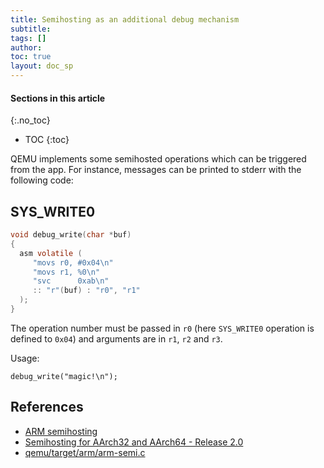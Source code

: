```yaml
---
title: Semihosting as an additional debug mechanism
subtitle:
tags: []
author:
toc: true
layout: doc_sp
---
```


#### Sections in this article
{:.no_toc}
* TOC
{:toc}

QEMU implements some semihosted operations which can be triggered from the app. For instance, messages can be printed to stderr with the following code:

## SYS_WRITE0

```c
void debug_write(char *buf)
{
  asm volatile (
     "movs r0, #0x04\n"
     "movs r1, %0\n"
     "svc      0xab\n"
     :: "r"(buf) : "r0", "r1"
  );
}
```

The operation number must be passed in `r0` (here `SYS_WRITE0` operation is defined to `0x04`) and arguments are in `r1`, `r2` and `r3`.

Usage:

```
debug_write("magic!\n");
```

## References

- [ARM semihosting](http://infocenter.arm.com/help/index.jsp?topic=/com.arm.doc.dui0471c/Bgbjjgij.html)
- [Semihosting for AArch32 and AArch64 - Release 2.0](https://static.docs.arm.com/100863/0200/semihosting.pdf)
- [qemu/target/arm/arm-semi.c](https://github.com/qemu/qemu/blob/8de702cb677c8381fb702cae252d6b69aa4c653b/target/arm/arm-semi.c)
